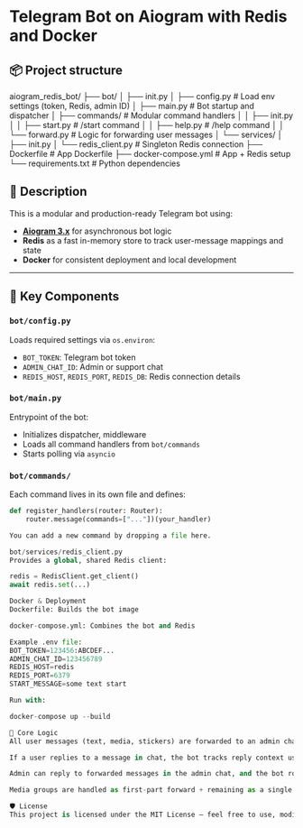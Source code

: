 # Telegram Bot on Aiogram with Redis and Docker

## 📦 Project structure

aiogram_redis_bot/
├── bot/
│ ├── init.py
│ ├── config.py # Load env settings (token, Redis, admin ID)
│ ├── main.py # Bot startup and dispatcher
│ ├── commands/ # Modular command handlers
│ │ ├── init.py
│ │ ├── start.py # /start command
│ │ ├── help.py # /help command
│ │ └── forward.py # Logic for forwarding user messages
│ └── services/
│ ├── init.py
│ └── redis_client.py # Singleton Redis connection
├── Dockerfile # App Dockerfile
├── docker-compose.yml # App + Redis setup
└── requirements.txt # Python dependencies


## 🚀 Description

This is a modular and production-ready Telegram bot using:

- **[Aiogram 3.x](https://docs.aiogram.dev/)** for asynchronous bot logic  
- **Redis** as a fast in-memory store to track user-message mappings and state  
- **Docker** for consistent deployment and local development  

---

## 🔧 Key Components

### `bot/config.py`
Loads required settings via `os.environ`:
- `BOT_TOKEN`: Telegram bot token
- `ADMIN_CHAT_ID`: Admin or support chat
- `REDIS_HOST`, `REDIS_PORT`, `REDIS_DB`: Redis connection details

### `bot/main.py`
Entrypoint of the bot:
- Initializes dispatcher, middleware
- Loads all command handlers from `bot/commands`
- Starts polling via `asyncio`

### `bot/commands/`
Each command lives in its own file and defines:
```python
def register_handlers(router: Router):
    router.message(commands=["..."])(your_handler)

You can add a new command by dropping a file here.

bot/services/redis_client.py
Provides a global, shared Redis client:

redis = RedisClient.get_client()
await redis.set(...)

Docker & Deployment
Dockerfile: Builds the bot image

docker-compose.yml: Combines the bot and Redis

Example .env file:
BOT_TOKEN=123456:ABCDEF...
ADMIN_CHAT_ID=123456789
REDIS_HOST=redis
REDIS_PORT=6379
START_MESSAGE=some text start

Run with:

docker-compose up --build

🧠 Core Logic
All user messages (text, media, stickers) are forwarded to an admin chat.

If a user replies to a message in chat, the bot tracks reply context using Redis.

Admin can reply to forwarded messages in the admin chat, and the bot routes replies back to the correct user, supporting all content types.

Media groups are handled as first-part forward + remaining as a single sendMediaGroup to preserve context and minimize clutter.

🛡 License
This project is licensed under the MIT License — feel free to use, modify, and distribute.